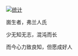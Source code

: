 [![统计](https://github-readme-stats.vercel.app/api?username=2234839&show_icons=true&theme=merko)](https://shenzilong.cn)

崮生者，弗兰人氏

少无知无志，混沌而长

而今心力致良知，但愿成好人

